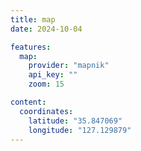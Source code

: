 ```yaml
---
title: map
date: 2024-10-04

features:
  map:
    provider: "mapnik"
    api_key: ""
    zoom: 15

content:
  coordinates:
    latitude: "35.847069"
    longitude: "127.129879"
---
```

